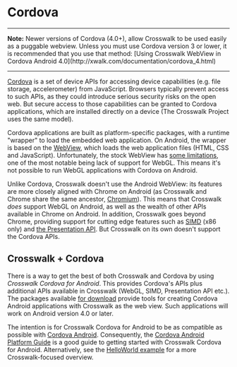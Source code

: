 # Cordova

<hr>
<strong>Note:</strong> Newer versions of Cordova (4.0+), allow Crosswalk to be used easily as a puggable webview. Unless you must use Cordova version 3 or lower, it is recommended that you use that method: [Using Crosswalk WebView in Cordova Android 4.0](http://xwalk.com/documentation/cordova_4.html)
<hr>

[Cordova](http://cordova.apache.org/) is a set of device APIs for accessing device capabilities (e.g. file storage, accelerometer) from JavaScript. Browsers typically prevent access to such APIs, as they could introduce serious security risks on the open web. But secure access to those capabilities can be granted to Cordova applications, which are installed directly on a device (The Crosswalk Project uses the same model).

Cordova applications are built as platform-specific packages, with a runtime "wrapper" to load the embedded web application. On Android, the wrapper is based on the [WebView](http://developer.android.com/guide/webapps/webview.html), which loads the web application files (HTML, CSS and JavaScript). Unfortunately, the stock WebView has [some limitations](https://developers.google.com/chrome/mobile/docs/webview/overview#does_the_new_webview_have_feature_parity_with_chrome_for_android), one of the most notable being lack of support for WebGL. This means it's not possible to run WebGL applications with Cordova on Android.

Unlike Cordova, Crosswalk doesn't use the Android WebView: its features are more closely aligned with Chrome on Android (as Crosswalk and Chrome share the same ancestor, [Chromium](http://www.chromium.org/)). This means that Crosswalk *does* support WebGL on Android, as well as the wealth of other APIs available in Chrome on Android. In addition, Crosswalk goes beyond Chrome, providing support for cutting edge features such as [SIMD](/documentation/samples/simd.html) (x86 only) and [the Presentation API](https://github.com/crosswalk-project/crosswalk-website/wiki/Presentation-api-manual). But Crosswalk on its own doesn't support the Cordova APIs.

## Crosswalk + Cordova

There is a way to get the best of both Crosswalk and Cordova by using *Crosswalk Cordova for Android*. This provides Cordova's APIs plus additional APIs available in Crosswalk (WebGL, SIMD, Presentation API etc.). The packages available [for download](/documentation/downloads.html) provide tools for creating Cordova Android applications with Crosswalk as the web view. Such applications will work on Android version 4.0 or later.

The intention is for Crosswalk Cordova for Android to be as compatible as possible with [Cordova Android](https://github.com/apache/cordova-android). Consequently, the [Cordova Android Platform Guide](http://cordova.apache.org/docs/en/3.3.0/guide_platforms_android_index.md.html#Android%20Platform%20Guide) is a good guide to getting started with Crosswalk Cordova for Android. Alternatively, see the [HelloWorld example](/documentation/cordova/develop_an_application.html) for a more Crosswalk-focused overview.
